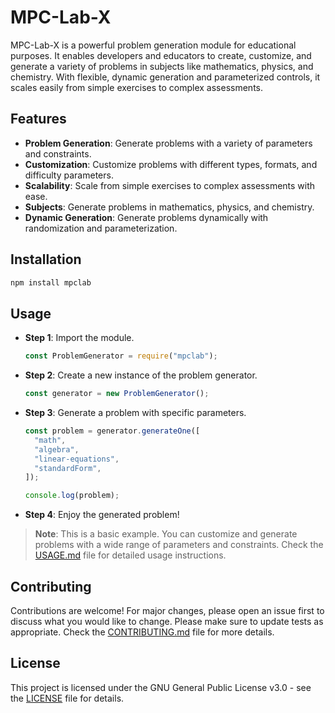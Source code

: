 # MPC-Lab-X

MPC-Lab-X is a powerful problem generation module for educational purposes. It enables developers and educators to create, customize, and generate a variety of problems in subjects like mathematics, physics, and chemistry. With flexible, dynamic generation and parameterized controls, it scales easily from simple exercises to complex assessments.

## Features

- **Problem Generation**: Generate problems with a variety of parameters and constraints.
- **Customization**: Customize problems with different types, formats, and difficulty parameters.
- **Scalability**: Scale from simple exercises to complex assessments with ease.
- **Subjects**: Generate problems in mathematics, physics, and chemistry.
- **Dynamic Generation**: Generate problems dynamically with randomization and parameterization.

## Installation

```bash
npm install mpclab
```

## Usage

- **Step 1**: Import the module.

  ```javascript
  const ProblemGenerator = require("mpclab");
  ```

- **Step 2**: Create a new instance of the problem generator.

  ```javascript
  const generator = new ProblemGenerator();
  ```

- **Step 3**: Generate a problem with specific parameters.

  ```javascript
  const problem = generator.generateOne([
    "math",
    "algebra",
    "linear-equations",
    "standardForm",
  ]);

  console.log(problem);
  ```

- **Step 4**: Enjoy the generated problem!

> **Note**: This is a basic example. You can customize and generate problems with a wide range of parameters and constraints. Check the [USAGE.md](docs/USAGE.md) file for detailed usage instructions.

## Contributing

Contributions are welcome! For major changes, please open an issue first to discuss what you would like to change. Please make sure to update tests as appropriate. Check the [CONTRIBUTING.md](docs/CONTRIBUTING.md) file for more details.

## License

This project is licensed under the GNU General Public License v3.0 - see the [LICENSE](LICENSE) file for details.
